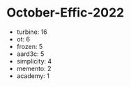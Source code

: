 # October-Effic-2022
- turbine:    16
- ot:         6
- frozen:     5
- aard3c:     5
- simplicity: 4
- memento:    2
- academy:    1
